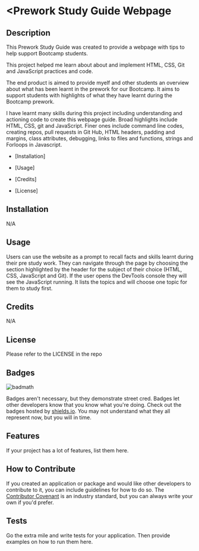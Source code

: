 # <Prework Study Guide Webpage

## Description

This Prework Study Guide was created to provide a webpage with tips to help support Bootcamp students. 

This project helped me learn about about and implement HTML, CSS, Git and JavaScript practices and code. 

The end product is aimed to provide myelf and other students an overview about what has been learnt in the prework for our Bootcamp. It aims to support students with highlights of what they have learnt during the Bootcamp prework. 

I have learnt many skills during this project including understanding and actioning code to create this webpage guide. Broad highlights include HTML, CSS, git and JavaScript. Finer ones include command line codes, creating repos, pull requests in Git Hub, HTML headers, padding and margins, class attributes, debugging, links to files and functions, strings and Forloops in Javascript.


- [Installation]

- [Usage]

- [Credits]

- [License]

## Installation

N/A

## Usage

Users can use the website as a prompt to recall facts and skills learnt during their pre study work. They can navigate through the page by choosing the section highlighted by the header for the subject of their choice (HTML, CSS, JavaScript and Git). If the user opens the DevTools console they will see the JavaScript running. It lists the topics and will choose one topic for them to study first.

## Credits

N/A

## License

Please refer to the LICENSE in the repo

## Badges

![badmath](https://img.shields.io/github/languages/top/nielsenjared/badmath)

Badges aren't necessary, but they demonstrate street cred. Badges let other developers know that you know what you're doing. Check out the badges hosted by [shields.io](https://shields.io/). You may not understand what they all represent now, but you will in time.

## Features

If your project has a lot of features, list them here.

## How to Contribute

If you created an application or package and would like other developers to contribute to it, you can include guidelines for how to do so. The [Contributor Covenant](https://www.contributor-covenant.org/) is an industry standard, but you can always write your own if you'd prefer.

## Tests

Go the extra mile and write tests for your application. Then provide examples on how to run them here.